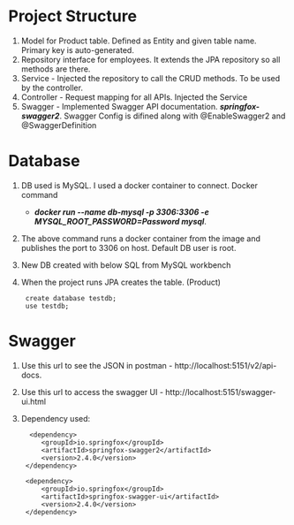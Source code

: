 # Project Structure

1. Model for Product table. Defined as Entity and given table name. Primary key is auto-generated.
2. Repository interface for employees. It extends the JPA repository so all methods are there.
3. Service - Injected the repository to call the CRUD methods. To be used by the controller.
4. Controller - Request mapping for all APIs. Injected the Service 
5. Swagger - Implemented Swagger API documentation. **_springfox-swagger2_**. Swagger Config is difined along with @EnableSwagger2 and @SwaggerDefinition

# Database
1. DB used is MySQL. I used a docker container to connect. Docker command 
	- **_docker run --name db-mysql -p 3306:3306 -e MYSQL_ROOT_PASSWORD=Password mysql_**.
2. The above command runs a docker container from the image and publishes the port to 3306 on host. Default DB user is root.
3. New DB created with below SQL from MySQL workbench
4. When the project runs JPA creates the table. (Product)

		create database testdb;
		use testdb;

# Swagger
1. Use this url to see the JSON in postman - http://localhost:5151/v2/api-docs.
2. Use this url to access the swagger UI - http://localhost:5151/swagger-ui.html
3. Dependency used:

         <dependency>
			<groupId>io.springfox</groupId>
			<artifactId>springfox-swagger2</artifactId>
			<version>2.4.0</version>
		</dependency>

		<dependency>
			<groupId>io.springfox</groupId>
			<artifactId>springfox-swagger-ui</artifactId>
			<version>2.4.0</version>
		</dependency>

